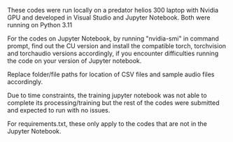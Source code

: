 These codes were run locally on a predator helios 300 laptop with Nvidia GPU and developed in Visual Studio and Jupyter Notebook.
Both were running on Python 3.11 

For the codes on Jupyter Notebook, by running "nvidia-smi" in command prompt, find out the CU version and install the compatible torch, torchvision and torchaudio versions accordingly, if you encounter difficulties running the code on your version of Jupyter notebook. 

Replace folder/file paths for location of CSV files and sample audio files accordingly. 

Due to time constraints, the training jupyter notebook was not able to complete its processing/training but the rest of the codes were submitted and expected to run with no issues. 

For requirements.txt, these only apply to the codes that are not in the Jupyter Notebook. 
